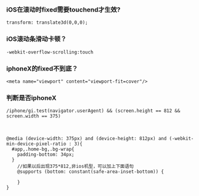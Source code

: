 ### iOS在滚动时fixed需要touchend才生效?

    transform: translate3d(0,0,0);

### iOS滚动条滑动卡顿？

    -webkit-overflow-scrolling:touch

### iphoneX的fixed不到底？

    <meta name="viewport" content="viewport-fit=cover"/>

### 判断是否iphoneX

    /iphone/gi.test(navigator.userAgent) && (screen.height == 812 && screen.width == 375)
    
```
@media (device-width: 375px) and (device-height: 812px) and (-webkit-min-device-pixel-ratio : 3){
  #app,.home-bg,.bg-wrap{
    padding-bottom: 34px;
  }
    //如果以后出现375*812,非ios机型，可以加上下面语句
    @supports (bottom: constant(safe-area-inset-bottom)) {

    }
}
```
